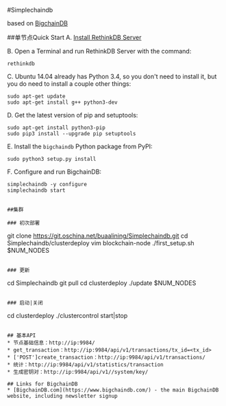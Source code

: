 #Simplechaindb

based on [BigchainDB](https://github.com/bigchaindb/bigchaindb)

##单节点Quick Start
A. [Install RethinkDB Server](https://rethinkdb.com/docs/install/ubuntu/)

B. Open a Terminal and run RethinkDB Server with the command:
```text
rethinkdb
```

C. Ubuntu 14.04 already has Python 3.4, so you don't need to install it, but you do need to install a couple other things:
```text
sudo apt-get update
sudo apt-get install g++ python3-dev
```

D. Get the latest version of pip and setuptools:
```text
sudo apt-get install python3-pip
sudo pip3 install --upgrade pip setuptools
```

E. Install the `bigchaindb` Python package from PyPI:
```text
sudo python3 setup.py install
```

F. Configure and run BigchainDB:
```text
simplechaindb -y configure
simplechaindb start


##集群

### 初次部署
```
git clone https://git.oschina.net/buaalining/Simplechaindb.git
cd Simplechaindb/clusterdeploy
vim blockchain-node
./first_setup.sh $NUM_NODES
```

### 更新
```
cd Simplechaindb
git pull
cd clusterdeploy
./update $NUM_NODES
```

### 启动|关闭
```
cd clusterdeploy
./clustercontrol start|stop
```

## 基本API
* 节点基础信息：http://ip:9984/
* get_transaction：http://ip:9984/api/v1/transactions/tx_id=<tx_id>
* ['POST']create_transaction：http://ip:9984/api/v1/transactions/
* 统计：http://ip:9984/api/v1/statistics/transaction
* 生成密钥对：http://ip:9984/api/v1//system/key/

## Links for BigchainDB
* [BigchainDB.com](https://www.bigchaindb.com/) - the main BigchainDB website, including newsletter signup
